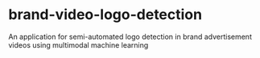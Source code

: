 # brand-video-logo-detection
An application for semi-automated logo detection in brand advertisement videos using multimodal machine learning
